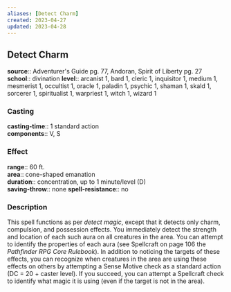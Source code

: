 ```yaml
---
aliases: [Detect Charm]
created: 2023-04-27
updated: 2023-04-28
---
```


## Detect Charm

**source**:: Adventurer's Guide pg. 77, Andoran, Spirit of Liberty pg. 27  
**school**:: divination
**level**:: arcanist 1, bard 1, cleric 1, inquisitor 1, medium 1, mesmerist 1, occultist 1, oracle 1, paladin 1, psychic 1, shaman 1, skald 1, sorcerer 1, spiritualist 1, warpriest 1, witch 1, wizard 1

### Casting

**casting-time**:: 1 standard action  
**components**:: V, S

### Effect

**range**:: 60 ft.  
**area**:: cone-shaped emanation  
**duration**:: concentration, up to 1 minute/level (D)  
**saving-throw**:: none
**spell-resistance**:: no

### Description

This spell functions as per *detect magic*, except that it detects only charm, compulsion, and possession effects. You immediately detect the strength and location of each such aura on all creatures in the area. You can attempt to identify the properties of each aura (see Spellcraft on page 106 the *Pathfinder RPG Core Rulebook*). In addition to noticing the targets of these effects, you can recognize when creatures in the area are using these effects on others by attempting a Sense Motive check as a standard action (DC = 20 + caster level). If you succeed, you can attempt a Spellcraft check to identify what magic it is using (even if the target is not in the area).
